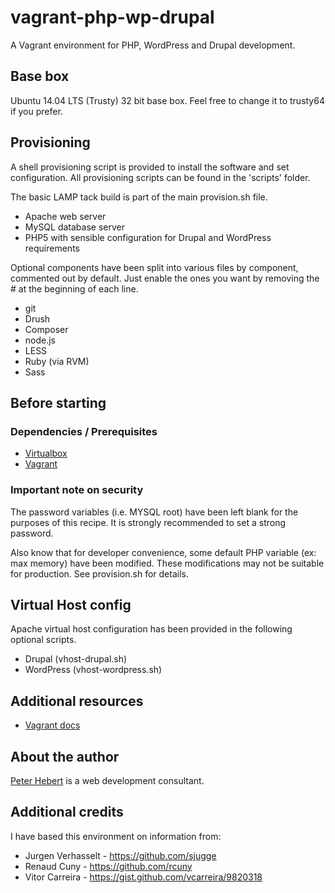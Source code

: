 vagrant-php-wp-drupal
=====================

A Vagrant environment for PHP, WordPress and Drupal development.

## Base box
Ubuntu 14.04 LTS (Trusty) 32 bit base box. Feel free to change it to trusty64 if you prefer.

## Provisioning
A shell provisioning script is provided to install the software and set configuration. All provisioning scripts can be found in the 'scripts' folder.

The basic LAMP tack build is part of the main provision.sh file.

* Apache web server
* MySQL database server
* PHP5 with sensible configuration for Drupal and WordPress requirements

Optional components have been split into various files by component, commented out by default. Just enable the ones you want by removing the # at the beginning of each line.

* git
* Drush
* Composer
* node.js
* LESS
* Ruby (via RVM)
* Sass

## Before starting

### Dependencies / Prerequisites

* [Virtualbox](https://www.virtualbox.org/wiki/Downloads)
* [Vagrant](http://downloads.vagrantup.com/)

### Important note on security

The password variables (i.e. MYSQL root) have been left blank for the purposes of this recipe. It is strongly recommended to set a strong password.

Also know that for developer convenience, some default PHP variable (ex: max memory) have been modified. These modifications may not be suitable for production. See provision.sh for details.

## Virtual Host config
Apache virtual host configuration has been provided in the following optional scripts.

* Drupal (vhost-drupal.sh)
* WordPress (vhost-wordpress.sh)

## Additional resources

* [Vagrant docs](http://docs.vagrantup.com/)

## About the author
[Peter Hebert](http://peterhebert.com/) is a web development consultant.

## Additional credits
I have based this environment on information from: 

* Jurgen Verhasselt - https://github.com/sjugge
* Renaud Cuny - https://github.com/rcuny
* Vitor Carreira - https://gist.github.com/vcarreira/9820318
 